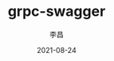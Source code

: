 ---
author: "李昌"
title: "grpc-swagger"
date: "2021-08-24"
tags: ["swagger", "grpc"]
categories: ["golang"]
ShowToc: true
TocOpen: true
---